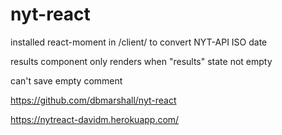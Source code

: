 # nyt-react

installed react-moment in /client/ to convert NYT-API ISO date

results component only renders when "results" state not empty

can't save empty comment


https://github.com/dbmarshall/nyt-react 

https://nytreact-davidm.herokuapp.com/

